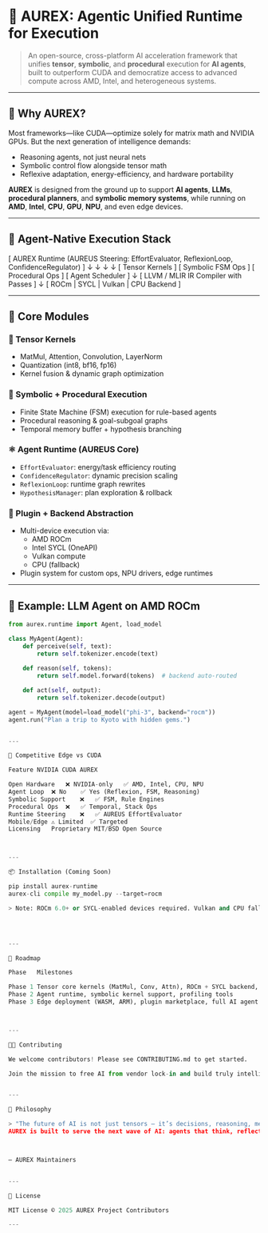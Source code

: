 # 🧠 AUREX: Agentic Unified Runtime for Execution

> An open-source, cross-platform AI acceleration framework that unifies **tensor**, **symbolic**, and **procedural** execution for **AI agents**, built to outperform CUDA and democratize access to advanced compute across AMD, Intel, and heterogeneous systems.

---

## 🚀 Why AUREX?

Most frameworks—like CUDA—optimize solely for matrix math and NVIDIA GPUs. But the next generation of intelligence demands:

- Reasoning agents, not just neural nets
- Symbolic control flow alongside tensor math
- Reflexive adaptation, energy-efficiency, and hardware portability

**AUREX** is designed from the ground up to support **AI agents**, **LLMs**, **procedural planners**, and **symbolic memory systems**, while running on **AMD**, **Intel**, **CPU**, **GPU**, **NPU**, and even edge devices.

---

## 🧠 Agent-Native Execution Stack

[ AUREX Runtime (AUREUS Steering: EffortEvaluator, ReflexionLoop, ConfidenceRegulator) ]
              ↓             ↓             ↓               ↓
 [ Tensor Kernels ] [ Symbolic FSM Ops ] [ Procedural Ops ] [ Agent Scheduler ]
              ↓
   [ LLVM / MLIR IR Compiler with Passes ]
              ↓
   [ ROCm | SYCL | Vulkan | CPU Backend ]

---

## 🧩 Core Modules

### 🔢 Tensor Kernels
- MatMul, Attention, Convolution, LayerNorm
- Quantization (int8, bf16, fp16)
- Kernel fusion & dynamic graph optimization

### 🧠 Symbolic + Procedural Execution
- Finite State Machine (FSM) execution for rule-based agents
- Procedural reasoning & goal-subgoal graphs
- Temporal memory buffer + hypothesis branching

### ⚛️ Agent Runtime (AUREUS Core)
- `EffortEvaluator`: energy/task efficiency routing
- `ConfidenceRegulator`: dynamic precision scaling
- `ReflexionLoop`: runtime graph rewrites
- `HypothesisManager`: plan exploration & rollback

### 🔌 Plugin + Backend Abstraction
- Multi-device execution via:
  - AMD ROCm
  - Intel SYCL (OneAPI)
  - Vulkan compute
  - CPU (fallback)
- Plugin system for custom ops, NPU drivers, edge runtimes

---

## 🧪 Example: LLM Agent on AMD ROCm

```python
from aurex.runtime import Agent, load_model

class MyAgent(Agent):
    def perceive(self, text):
        return self.tokenizer.encode(text)
    
    def reason(self, tokens):
        return self.model.forward(tokens)  # backend auto-routed

    def act(self, output):
        return self.tokenizer.decode(output)

agent = MyAgent(model=load_model("phi-3", backend="rocm"))
agent.run("Plan a trip to Kyoto with hidden gems.")


---

🎯 Competitive Edge vs CUDA

Feature	NVIDIA CUDA	AUREX

Open Hardware	❌ NVIDIA-only	✅ AMD, Intel, CPU, NPU
Agent Loop	❌ No	✅ Yes (Reflexion, FSM, Reasoning)
Symbolic Support	❌	✅ FSM, Rule Engines
Procedural Ops	❌	✅ Temporal, Stack Ops
Runtime Steering	❌	✅ AUREUS EffortEvaluator
Mobile/Edge	⚠️ Limited	✅ Targeted
Licensing	Proprietary	MIT/BSD Open Source



---

📦 Installation (Coming Soon)

pip install aurex-runtime
aurex-cli compile my_model.py --target=rocm

> Note: ROCm 6.0+ or SYCL-enabled devices required. Vulkan and CPU fallback supported.




---

🔬 Roadmap

Phase	Milestones

Phase 1	Tensor core kernels (MatMul, Conv, Attn), ROCm + SYCL backend, CLI
Phase 2	Agent runtime, symbolic kernel support, profiling tools
Phase 3	Edge deployment (WASM, ARM), plugin marketplace, full AI agent ecosystem



---

🧑‍💻 Contributing

We welcome contributors! Please see CONTRIBUTING.md to get started.

Join the mission to free AI from vendor lock-in and build truly intelligent, self-reasoning agents that run everywhere.


---

🧭 Philosophy

> "The future of AI is not just tensors — it’s decisions, reasoning, memory, and intent.
AUREX is built to serve the next wave of AI: agents that think, reflect, and act across any platform."



— AUREX Maintainers


---

📄 License

MIT License © 2025 AUREX Project Contributors

---
